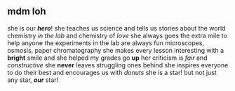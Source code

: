 ## mdm loh ##
she is our **_hero_**!
she teaches us science and tells us stories about the world
chemistry _in the lab_ and chemistry of _love_
she always goes the extra mile to help anyone
the experiments in the lab are always fun
microscopes, osmosis, paper chromatography
she makes every lesson interesting with a **bright** smile
and she helped my grades go **up**
her criticism is _fair_ and _constructive_
she **never** leaves struggling ones behind
she inspires everyone to do their best
and encourages us with _donuts_
she is a star!
but not just any star, **_our_** star!
